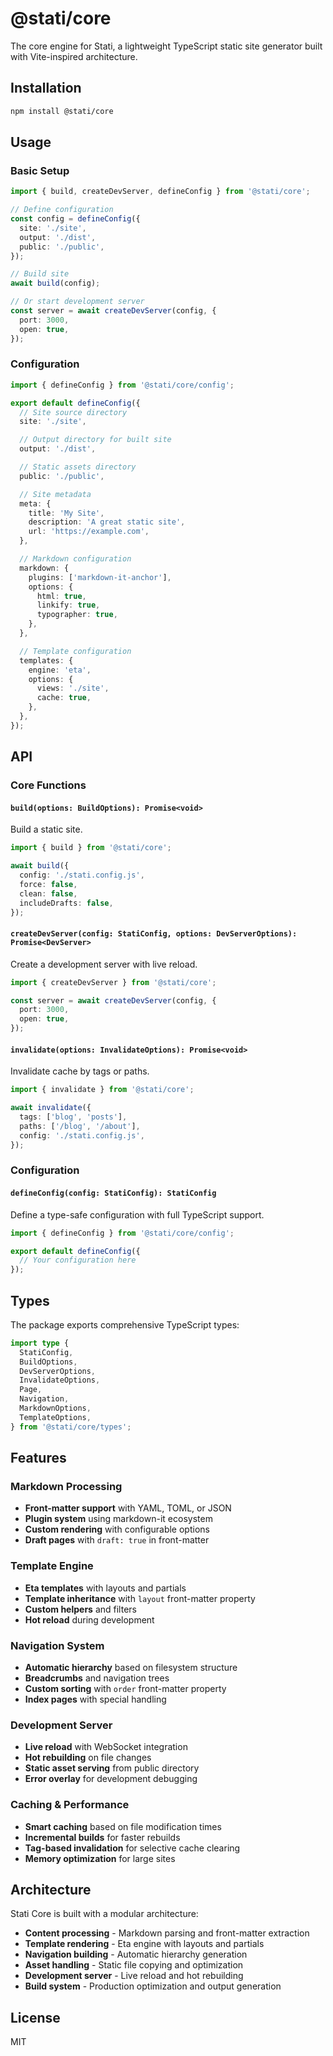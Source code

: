 # @stati/core

The core engine for Stati, a lightweight TypeScript static site generator built with Vite-inspired architecture.

## Installation

```bash
npm install @stati/core
```

## Usage

### Basic Setup

```typescript
import { build, createDevServer, defineConfig } from '@stati/core';

// Define configuration
const config = defineConfig({
  site: './site',
  output: './dist',
  public: './public',
});

// Build site
await build(config);

// Or start development server
const server = await createDevServer(config, {
  port: 3000,
  open: true,
});
```

### Configuration

```typescript
import { defineConfig } from '@stati/core/config';

export default defineConfig({
  // Site source directory
  site: './site',

  // Output directory for built site
  output: './dist',

  // Static assets directory
  public: './public',

  // Site metadata
  meta: {
    title: 'My Site',
    description: 'A great static site',
    url: 'https://example.com',
  },

  // Markdown configuration
  markdown: {
    plugins: ['markdown-it-anchor'],
    options: {
      html: true,
      linkify: true,
      typographer: true,
    },
  },

  // Template configuration
  templates: {
    engine: 'eta',
    options: {
      views: './site',
      cache: true,
    },
  },
});
```

## API

### Core Functions

#### `build(options: BuildOptions): Promise<void>`

Build a static site.

```typescript
import { build } from '@stati/core';

await build({
  config: './stati.config.js',
  force: false,
  clean: false,
  includeDrafts: false,
});
```

#### `createDevServer(config: StatiConfig, options: DevServerOptions): Promise<DevServer>`

Create a development server with live reload.

```typescript
import { createDevServer } from '@stati/core';

const server = await createDevServer(config, {
  port: 3000,
  open: true,
});
```

#### `invalidate(options: InvalidateOptions): Promise<void>`

Invalidate cache by tags or paths.

```typescript
import { invalidate } from '@stati/core';

await invalidate({
  tags: ['blog', 'posts'],
  paths: ['/blog', '/about'],
  config: './stati.config.js',
});
```

### Configuration

#### `defineConfig(config: StatiConfig): StatiConfig`

Define a type-safe configuration with full TypeScript support.

```typescript
import { defineConfig } from '@stati/core/config';

export default defineConfig({
  // Your configuration here
});
```

## Types

The package exports comprehensive TypeScript types:

```typescript
import type {
  StatiConfig,
  BuildOptions,
  DevServerOptions,
  InvalidateOptions,
  Page,
  Navigation,
  MarkdownOptions,
  TemplateOptions,
} from '@stati/core/types';
```

## Features

### Markdown Processing

- **Front-matter support** with YAML, TOML, or JSON
- **Plugin system** using markdown-it ecosystem
- **Custom rendering** with configurable options
- **Draft pages** with `draft: true` in front-matter

### Template Engine

- **Eta templates** with layouts and partials
- **Template inheritance** with `layout` front-matter property
- **Custom helpers** and filters
- **Hot reload** during development

### Navigation System

- **Automatic hierarchy** based on filesystem structure
- **Breadcrumbs** and navigation trees
- **Custom sorting** with `order` front-matter property
- **Index pages** with special handling

### Development Server

- **Live reload** with WebSocket integration
- **Hot rebuilding** on file changes
- **Static asset serving** from public directory
- **Error overlay** for development debugging

### Caching & Performance

- **Smart caching** based on file modification times
- **Incremental builds** for faster rebuilds
- **Tag-based invalidation** for selective cache clearing
- **Memory optimization** for large sites

## Architecture

Stati Core is built with a modular architecture:

- **Content processing** - Markdown parsing and front-matter extraction
- **Template rendering** - Eta engine with layouts and partials
- **Navigation building** - Automatic hierarchy generation
- **Asset handling** - Static file copying and optimization
- **Development server** - Live reload and hot rebuilding
- **Build system** - Production optimization and output generation

## License

MIT
